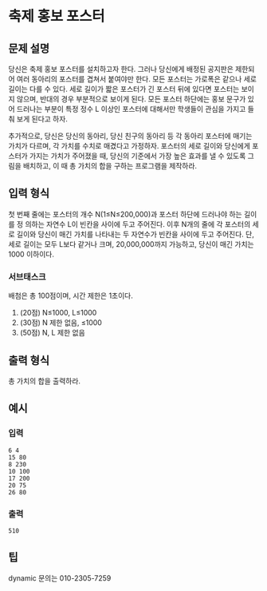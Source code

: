 # 축제 홍보 포스터
## 문제 설명

 당신은 축제 홍보 포스터를 설치하고자 한다. 그러나 당신에게 배정된 공지판은 제한되어 여러 동아리의 포스터를 겹쳐서 붙여야만 한다. 모든 포스터는 가로폭은 같으나 세로 길이는 다를 수 있다. 세로 길이가 짧은 포스터가 긴 포스터 뒤에 있다면 포스터는 보이지 않으며, 반대의 경우 부분적으로 보이게 된다. 모든 포스터 하단에는 홍보 문구가 있어 드러나는 부분이 특정 정수 L 이상인 포스터에 대해서만 학생들이 관심을 가지고 들춰 보게 된다고 하자. 
 
 추가적으로, 당신은 당신의 동아리, 당신 친구의 동아리 등 각 동아리 포스터에 매기는 가치가 다르며, 각 가치를 수치로 매겼다고 가정하자. 포스터의 세로 길이와 당신에게 포스터가 가지는 가치가 주어졌을 때, 당신의 기준에서 가장 높은 효과를 낼 수 있도록 그림을 배치하고, 이 때 총 가치의 합을 구하는 프로그램을 제작하라. 

## 입력 형식

첫 번째 줄에는 포스터의 개수 N(1≤N≤200,000)과 포스터 하단에 드러나야 하는 길이를 정 의하는 자연수 L이 빈칸을 사이에 두고 주어진다. 이후 N개의 줄에 각 포스터의 세로 길이와 당신이 매긴 가치를 나타내는 두 자연수가 빈칸을 사이에 두고 주어진다. 단, 세로 길이는 모두 L보다 같거나 크며, 20,000,000까지 가능하고, 당신이 매긴 가치는 1000 이하이다. 

### 서브태스크

배첨은 총 100점이며, 시간 제한은 1초이다.
1. (20점) N≤1000, L≤1000
2. (30점) N 제한 없음, ≤1000
3. (50점) N, L 제한 없음

## 출력 형식

총 가치의 합을 출력하라.

## 예시
### 입력
````
6 4
15 80
8 230
10 100
17 200
20 75
26 80
````
### 출력
````
510
````

## 팁
dynamic
문의는 010-2305-7259
